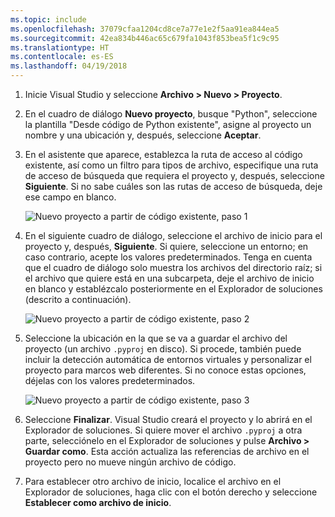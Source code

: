 ```yaml
---
ms.topic: include
ms.openlocfilehash: 37079cfaa1204cd8ce7a77e1e2f5aa91ea844ea5
ms.sourcegitcommit: 42ea834b446ac65c679fa1043f853bea5f1c9c95
ms.translationtype: HT
ms.contentlocale: es-ES
ms.lasthandoff: 04/19/2018
---
```

1. Inicie Visual Studio y seleccione **Archivo > Nuevo > Proyecto**.

1. En el cuadro de diálogo **Nuevo proyecto**, busque "Python", seleccione la plantilla "Desde código de Python existente", asigne al proyecto un nombre y una ubicación y, después, seleccione **Aceptar**.

1. En el asistente que aparece, establezca la ruta de acceso al código existente, así como un filtro para tipos de archivo, especifique una ruta de acceso de búsqueda que requiera el proyecto y, después, seleccione **Siguiente**. Si no sabe cuáles son las rutas de acceso de búsqueda, deje ese campo en blanco.

    ![Nuevo proyecto a partir de código existente, paso 1](../media/projects-from-existing-1.png)

1. En el siguiente cuadro de diálogo, seleccione el archivo de inicio para el proyecto y, después, **Siguiente**. Si quiere, seleccione un entorno; en caso contrario, acepte los valores predeterminados. Tenga en cuenta que el cuadro de diálogo solo muestra los archivos del directorio raíz; si el archivo que quiere está en una subcarpeta, deje el archivo de inicio en blanco y establézcalo posteriormente en el Explorador de soluciones (descrito a continuación).

    ![Nuevo proyecto a partir de código existente, paso 2](../media/projects-from-existing-2.png)

1. Seleccione la ubicación en la que se va a guardar el archivo del proyecto (un archivo `.pyproj` en disco). Si procede, también puede incluir la detección automática de entornos virtuales y personalizar el proyecto para marcos web diferentes. Si no conoce estas opciones, déjelas con los valores predeterminados.

    ![Nuevo proyecto a partir de código existente, paso 3](../media/projects-from-existing-3.png)

1. Seleccione **Finalizar**. Visual Studio creará el proyecto y lo abrirá en el Explorador de soluciones. Si quiere mover el archivo `.pyproj` a otra parte, selecciónelo en el Explorador de soluciones y pulse **Archivo > Guardar como**. Esta acción actualiza las referencias de archivo en el proyecto pero no mueve ningún archivo de código.

1. Para establecer otro archivo de inicio, localice el archivo en el Explorador de soluciones, haga clic con el botón derecho y seleccione **Establecer como archivo de inicio**.